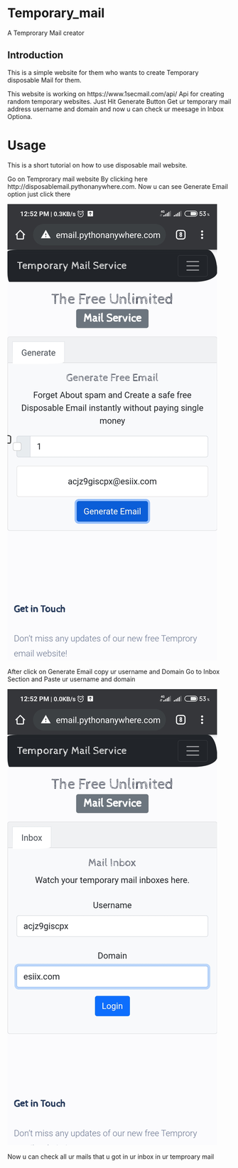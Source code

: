 # Temporary_mail
<p> A Temprorary Mail creator</p>
<h2> Introduction</h1>
<p> This is a simple website for them who wants to create Temporary
  disposable Mail for them.</p>
<p>This website is working on https://www.1secmail.com/api/ Api for creating random temporary websites. Just Hit Generate Button Get ur temporary mail address username and domain and now u can check ur meesage in Inbox Optiona.</p>
<h1> Usage </h1>
<p> This is a short tutorial on how to use disposable mail website.</p>
<p>Go on Temprorary mail website By clicking here http://disposablemail.pythonanywhere.com. Now u can see Generate Email option just click there</p>
<img src="./bg/bg1.jpg"></img>
<p> After click on Generate Email copy ur username and Domain Go to Inbox Section and Paste ur username and domain<p>
<img src="./bg/bg2.jpg"></img>

<p> Now u can check all ur mails that u got in ur inbox in ur temproary mail </p>

